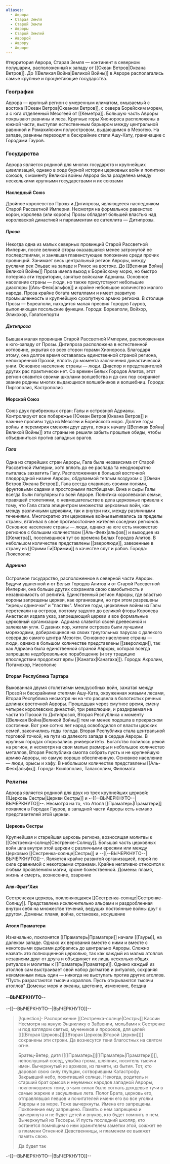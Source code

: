 ```yaml
---
aliases:
  - Аврора
  - Старая Земля
  - Старой Земли
  - Авроры
  - Старой Землей
  - Авророй
  - Аврору
  - Авроре
---
```

#территория 
Аврора, Старая Земля — континент в северном полушарии, расположенный к западу от [[Океан Ветров|Океана Ветров]]. До [[Великая Война|Великой Войны]] в Авроре располагались самые крупные и процветающие государства. 
### География
Аврора — крупный регион с умеренным климатом, омываемый с востока [[Океан Ветров|Океаном Ветров]], с севера Борейским морем, а с юга отделенный Мезогеей от [[Кеметра]]. Большую часть Авроры покрывают равнины и леса. Крупные горы Хионороса расположены в южной части, выступая естественным барьером между центральной равниной и Ромахийским полуостровом, выдающимся в Мезогею. На западе, равнины переходят в бескрайние степи Ашу-Кату, граничащие с Городами Гауров.

### Государства
Аврора является родиной для многих государств и крупнейших цивилизаций, однако в ходе бурной истории церковных войн и политики союзов, к моменту Великой войны Аврора была разделена между несколькими крупными государствами и их союзами
#### Наследный Союз
Двойное королевство Прозы и Дитипрозы, являющееся наследником Старой Рассветной Империи. Несмотря на формальное равенство корон, королева (или король) Прозы обладает большей властью над королевской династией и парламентам ее сателлита — Дитипрозы.
##### Проза
Некогда одна из малых северных провинций Старой Рассветной Империи, после великой фторы оказавшаяся менее затронутой ее последствиями, и занявшая главенстующее положение среди прочих провинций. Занимает весь центральный регион Авроры, между руслами рек Эльвас на западе и Ринос на востоке. До [[Великая Война|Великой Войны]] Проза имела выход к Борейскому морю, но быстро потеряла эти территории, занятые войсками Адрианы.
Основное население страны — люди, но также присутствуют небольшие диаспоры [[Аль-Феях|альфов]] и крайне небольшое количество малого народа.
Проза крайне богата металлами и имеет развитую промышленность и крупнейшую сухопутную армию региона.
В столице Прозы — Бореаполи, находится малая пресвия Городов Гауров, выполняющая посольские функции.
Города: Бореаполи, Войхор, Эликохор, Галатонпорти
##### Дитипроза
Бывшая малая провинция Старой Рассветной Империи, расположенная к юго-западу от Прозы. Дитипроза расположена в естественной котловине, укрытая со всех сторон горами Хионороса. Благодаря этому, она долгое время оставалась единственной страной региона, непокоренной Прозой, вплоть до момента заключения династической унии.
Основное население страны — люди. Диаспор и представителей других рас практически нет.
Со времен Белых Городов Алитов, этот регион славится своими школами волшебства и до сих пор сохраняет звание родины многих выдающихся волшебников и волшебниц.
Города: Пиргополис, Кастрополис
#### Морской Союз
Союз двух прибрежных стран: Галы и островной Адрианы. Контролируют все побережье [[Океан Ветров|Океана Ветров]] и важные проливы туда из Мезогеи и Борейского моря. Долгие годы войны и перемирия сменяли друг друга, пока к началу [[Великая Война|Великой Войны]] эти страны не решили забыть прошлые обиды, чтобы объединиться против западных врагов.
##### Гала
Одна из старейших стран Авроры, Гала была независима от Старой Рассветной Империи, хотя вплоть до ее распада та неоднократно пыталась захватить Галу. Расположенная в большой восточной плодородной низине Авроры, обдуваемой теплым воздухом с [[Океан Ветров|Океана Ветров]], Гала всегда славилась своими полями, фруктовыми садами и просторными пастбищами. Вина и сыры Галы всегда были популярны по всей Авроре.
Политика королевской семьи, правящей столетиями, о невмешательстве в дела церковные привела к тому, что Гала стала эпицентром множества церковных войн, как между различными церквями, так и внутри них, между различными течениями. Многократно эти церковные войны выливались за пределы страны, втягивая в свое противостояние жителей соседних регионов.
Основное население страны — люди, однако на юге есть множество регионов с большим количеством [[Аль-Феях|альфов]] и выходцев из [[Кеметра]], поселившихся тут во времена Белых Городов Алитов. В небольшом количестве представлены [[зверолюди]], завезенные в страну из [[Орими Ги|Оримии]] в качестве слуг и рабов.
Города: Люксполис
##### Адриана
Островное государство, расположенное в северной части Авроры. Будучи удаленной и от Белых Городов Алитов и от Старой Рассветной Империи, она больше других сохранила свою самобытность и независимость от религий. Единственный регион Авроры, где властью короны запрещены церкви, как организации, но при этом разрешены "жрецы одиночки" и "паствы". Многие годы, церковные войны из Галы перетекали на острова, поэтому задолго до великой фторы Королева Анастасия издала указ, запрещающий церкви и все формальные церковный организации.
Адриана славится своей древесиной и залежами угля. С давних пор, жители островов были лучшими мореходами, добирающиеся на своих треугольных парусах с далекого севера до самого центра Мезогеи. 
Основное население страны — люди, однако в большом количестве представлены [[зверолюди]], так как Адриана была единственной страной Авроры, которая всегда запрещала недобровольное порабощение (и эту традицию впоследствии продолжат ярлы [[Канатах|Канатаха]]).
Города: Акролим, Потамохор, Нисополис
#### Вторая Республика Тартара
Выкованная двумя столетиями междусобных войн, зажатая между Прозой и бескрайними степями Ашу-Ката, окруженная живыми лесами, Вторая Республика несмотря ни на что расцвела в болотистых речных долинах восточной Авроры.
Прошедшая через смутное время, смену четырех королевских династий, три революции, и раздираемая на части то Прозой то Дитипрозой, Вторая Республика к моменту [[Великая Война|Великой Войны]] тем ни менее подошла в прекрасном состоянии. Вот уже сотню лет народ освободился от власти царских семей, закончились годы голода. Вторая Республика стала центральной торговой точкой, на пути из далекого запада в сердце Авроры. В крупных городах открывались университеты. Богатство полилось рекой на регион, и несмотря на свои малые размеры и небольшое количество металлов, Вторая Республика смогла собрать пусть и не крупнейшую армию Авроры, но самую хорошо обеспеченную.
Основное население — люди, орысы и хафу. В небольшом количестве представлены [[Аль-Феях|альфы]].
Города: Ксилополис, Талассолим, Филомата
### Религии
Аврора является родиной для двух из трех крупнейших церквей: [[Церковь Сестры|Церкви Сестры]] и --[[--ВЫЧЕРКНУТО--|ВЫЧЕРКНУТО]]--. Несмотря на то, что Атолл [[Праматерь|Праматери]] появился в Городах Гауров, в западной части Авроры есть немало представителей этой церкви.

#### Церковь Сестры
Крупнейшая и старейшая церковь региона, возносящая молитвы к [[Сестренка-солнце|Сестренке-Солнцу]]. Большая часть церковных войн шла внутри этой церкви с различными ересями или между Церковью [[Сестренка-солнце|Сестры]] и --[[--ВЫЧЕРКНУТО--|ВЫЧЕРКНУТО]]--. Является крайне развитой организацией, порой по силе сравнимой с некоторыми странами. Крайне негативно относится к любым проявлениям магии, кроме божественной.
Домены: пламя, жизнь и смерть, вознесение, озарение

#### Аля-Фрат'Хия
Сестренская церковь, поклоняющаяся [[Сестренка-солнце|Сестренке-Солнцу]]. Представлена исключительно альфами и раздробленная внутри себя на множестве течений, ведущих постоянные войны друг с другом.
Домены: пламя, война, остановка, иссушение
#### Атолл Праматери
Изначально, поклонятся [[Праматерь|Праматери]] начали [[Гауры]], на далеком западе. Однако их верования вместе с ними и вместе с некоторыми орысами добрались до центрально Авроры.
Сложно назвать это полноцценной церковью, так как каждый из малых атоллов независим друг от друга и объединяет их лишь несколько общих ритуалов и молитвы к [[Праматерь|Праматери]].
Однако каждый из атоллов сам выстраивает свой набор догматов и ритуалов, сохраняя неизменным лишь один — никогда не выступать против других атоллов. "Пусть разрастаются тысячи кораллов. Пусть открываются тысячи атоллов"
Домены: моря и океаны, цветение, изменение, бездна

#### --ВЫЧЕРКНУТО--

--[[--ВЫЧЕРКНУТО--|ВЫЧЕРКНУТО]]--
> [!question]- Распоряжение [[Сестренка-солнце|Сестры]] Кассии
> Несмотря на явную Энциклику о Забвении, мольбами к Сестренке и под взглядом святых, мучеников и пророков, для целей [[[[Вторая Церковь]]|[[Вторая Церковь|Второй Церкви]]]] сохранены эти строки. Да вознесутся тени благостных на святом огне.
> 
> Братец-Ветер, дитя [[[[Праматерь]]|[[Праматерь|Праматери]]]], непослушный сосед, улыбка грома, шляпник, носитель тысячи имен. Вычеркнутый из архивов, из памяти, из бытия. Тот, кто даровал свою силу глупцам, сотворившим Катастрофу. Закрывший небо, похитивший солнце. Некогда, родитель и старший брат орысов и неуемных народов западной Авроры, поклонявшихся тому, в чьих силах было согнать дождевые тучи в самые жаркие и засушливые лета. Полог Брата, церковь его, отправлявшая певцов и почитателей имени его во все уголки Авроры и за море. Тоже вычеркнуты. Имена его запрещены. Поклонение ему запрещено. Память о нем запрещена и вычеркнута и не будет детей и внуков, кто будет помнить о нем. Вычеркнутый из Тессеры. И пусть последний школяр, кто останется помнящим о нем хранителем заметки этой, сожжет ее в пламени Огненной Девственницы, и пламенем ее выжжет память свою.
> 
> Да будет так

--[[--ВЫЧЕРКНУТО--|ВЫЧЕРКНУТО]]--

